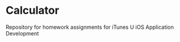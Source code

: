 Calculator
==========

Repository for homework assignments for iTunes U iOS Application Development


